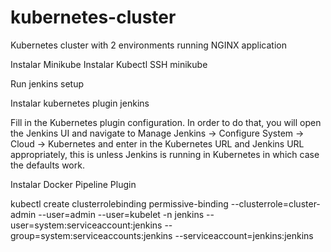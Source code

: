 # kubernetes-cluster
Kubernetes cluster with 2 environments running NGINX application

Instalar Minikube
Instalar Kubectl
SSH minikube

Run jenkins setup

Instalar kubernetes plugin jenkins

Fill in the Kubernetes plugin configuration. In order to do that, you will open the Jenkins UI and navigate to Manage Jenkins -> Configure System -> Cloud -> Kubernetes and enter in the Kubernetes URL and Jenkins URL appropriately, this is unless Jenkins is running in Kubernetes in which case the defaults work.

Instalar Docker Pipeline Plugin

kubectl create clusterrolebinding permissive-binding --clusterrole=cluster-admin --user=admin --user=kubelet -n jenkins --user=system:serviceaccount:jenkins --group=system:serviceaccounts:jenkins --serviceaccount=jenkins:jenkins